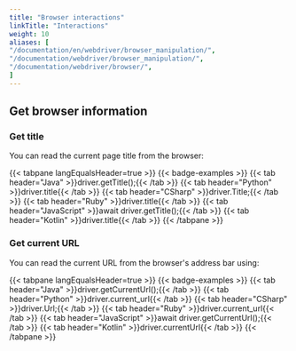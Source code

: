 ```yaml
---
title: "Browser interactions"
linkTitle: "Interactions"
weight: 10
aliases: [
"/documentation/en/webdriver/browser_manipulation/",
"/documentation/webdriver/browser_manipulation/",
"/documentation/webdriver/browser/",
]
---
```


## Get browser information

### Get title

You can read the current page title from the browser:

{{< tabpane langEqualsHeader=true >}}
{{< badge-examples >}}
  {{< tab header="Java" >}}driver.getTitle();{{< /tab >}}
  {{< tab header="Python" >}}driver.title{{< /tab >}}
  {{< tab header="CSharp" >}}driver.Title;{{< /tab >}}
  {{< tab header="Ruby" >}}driver.title{{< /tab >}}
  {{< tab header="JavaScript" >}}await driver.getTitle();{{< /tab >}}
  {{< tab header="Kotlin" >}}driver.title{{< /tab >}}
{{< /tabpane >}}


### Get current URL

You can read the current URL from the browser's address bar using:

{{< tabpane langEqualsHeader=true >}}
{{< badge-examples >}}
{{< tab header="Java" >}}driver.getCurrentUrl();{{< /tab >}}
{{< tab header="Python" >}}driver.current_url{{< /tab >}}
{{< tab header="CSharp" >}}driver.Url;{{< /tab >}}
{{< tab header="Ruby" >}}driver.current_url{{< /tab >}}
{{< tab header="JavaScript" >}}await driver.getCurrentUrl();{{< /tab >}}
{{< tab header="Kotlin" >}}driver.currentUrl{{< /tab >}}
{{< /tabpane >}}
